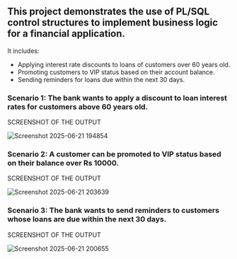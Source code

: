 ## This project demonstrates the use of PL/SQL control structures to implement business logic for a financial application.
 It includes:
 - Applying interest rate discounts to loans of customers over 60 years old.
 - Promoting customers to VIP status based on their account balance.
 - Sending reminders for loans due within the next 30 days. 

### Scenario 1: The bank wants to apply a discount to loan interest rates for customers above 60 years old.
 SCREENSHOT OF THE OUTPUT

![Screenshot 2025-06-21 194854](https://github.com/user-attachments/assets/e9166b4b-f150-4e47-a096-395c5c4d190d)



### Scenario 2: A customer can be promoted to VIP status based on their balance over Rs 10000.
  SCREENSHOT OF THE OUTPUT

![Screenshot 2025-06-21 203639](https://github.com/user-attachments/assets/4daed60d-61f4-48cc-8072-11ebd6feb1bb)


 
### Scenario 3: The bank wants to send reminders to customers whose loans are due within the next 30 days.
  SCREENSHOT OF THE OUTPUT

![Screenshot 2025-06-21 200655](https://github.com/user-attachments/assets/ecf1c3fd-0eb8-4742-88f0-bb591c7b06f1)
